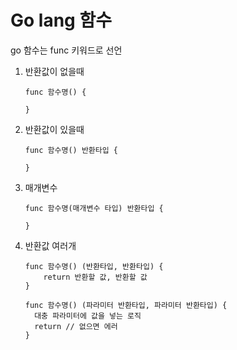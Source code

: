 # Go lang 함수
go 함수는 func 키워드로 선언

1. 반환값이 없을때
    ```
    func 함수명() {
    
    }
    ```
2. 반환값이 있을때
    ```
    func 함수명() 반환타입 {
        
    }
    ```
3. 매개변수
    ```
    func 함수명(매개변수 타입) 반환타입 {
        
    }
    ```
4. 반환값 여러개
    ```
    func 함수명() (반환타입, 반환타입) {
        return 반환할 값, 반환할 값
    }
    ```
   ```
   func 함수명() (파라미터 반환타입, 파라미터 반환타입) {
     대충 파라미터에 값을 넣는 로직
     return // 없으면 에러 
   }
   ```
